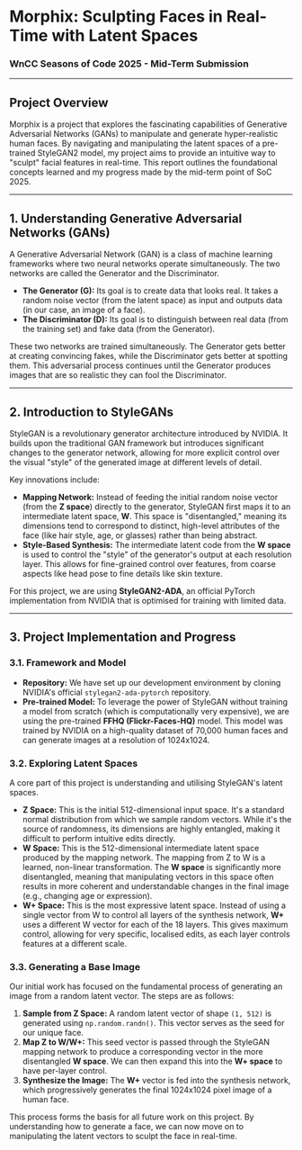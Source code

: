 # Morphix: Sculpting Faces in Real-Time with Latent Spaces

### WnCC Seasons of Code 2025 - Mid-Term Submission

---

## Project Overview

Morphix is a project that explores the fascinating capabilities of Generative Adversarial Networks (GANs) to manipulate and generate hyper-realistic human faces. By navigating and manipulating the latent spaces of a pre-trained StyleGAN2 model, my project aims to provide an intuitive way to "sculpt" facial features in real-time. This report outlines the foundational concepts learned and my progress made by the mid-term point of SoC 2025.

---

## 1. Understanding Generative Adversarial Networks (GANs)

A Generative Adversarial Network (GAN) is a class of machine learning frameworks where two neural networks operate simultaneously. The two networks are called the Generator and the Discriminator.

-   **The Generator (G):** Its goal is to create data that looks real. It takes a random noise vector (from the latent space) as input and outputs data (in our case, an image of a face).
-   **The Discriminator (D):** Its goal is to distinguish between real data (from the training set) and fake data (from the Generator).

These two networks are trained simultaneously. The Generator gets better at creating convincing fakes, while the Discriminator gets better at spotting them. This adversarial process continues until the Generator produces images that are so realistic they can fool the Discriminator.

---

## 2. Introduction to StyleGANs

StyleGAN is a revolutionary generator architecture introduced by NVIDIA. It builds upon the traditional GAN framework but introduces significant changes to the generator network, allowing for more explicit control over the visual "style" of the generated image at different levels of detail.

Key innovations include:

-   **Mapping Network:** Instead of feeding the initial random noise vector (from the **Z space**) directly to the generator, StyleGAN first maps it to an intermediate latent space, **W**. This space is "disentangled," meaning its dimensions tend to correspond to distinct, high-level attributes of the face (like hair style, age, or glasses) rather than being abstract.
-   **Style-Based Synthesis:** The intermediate latent code from the **W space** is used to control the "style" of the generator's output at each resolution layer. This allows for fine-grained control over features, from coarse aspects like head pose to fine details like skin texture.

For this project, we are using **StyleGAN2-ADA**, an official PyTorch implementation from NVIDIA that is optimised for training with limited data.

---

## 3. Project Implementation and Progress

### 3.1. Framework and Model

-   **Repository:** We have set up our development environment by cloning NVIDIA's official `stylegan2-ada-pytorch` repository.
-   **Pre-trained Model:** To leverage the power of StyleGAN without training a model from scratch (which is computationally very expensive), we are using the pre-trained **FFHQ (Flickr-Faces-HQ)** model. This model was trained by NVIDIA on a high-quality dataset of 70,000 human faces and can generate images at a resolution of 1024x1024.

### 3.2. Exploring Latent Spaces

A core part of this project is understanding and utilising StyleGAN's latent spaces.

-   **Z Space:** This is the initial 512-dimensional input space. It's a standard normal distribution from which we sample random vectors. While it's the source of randomness, its dimensions are highly entangled, making it difficult to perform intuitive edits directly.
-   **W Space:** This is the 512-dimensional intermediate latent space produced by the mapping network. The mapping from Z to W is a learned, non-linear transformation. The **W space** is significantly more disentangled, meaning that manipulating vectors in this space often results in more coherent and understandable changes in the final image (e.g., changing age or expression).
-   **W+ Space:** This is the most expressive latent space. Instead of using a single vector from W to control all layers of the synthesis network, **W+** uses a different W vector for each of the 18 layers. This gives maximum control, allowing for very specific, localised edits, as each layer controls features at a different scale.

### 3.3. Generating a Base Image

Our initial work has focused on the fundamental process of generating an image from a random latent vector. The steps are as follows:

1.  **Sample from Z Space:** A random latent vector of shape `(1, 512)` is generated using `np.random.randn()`. This vector serves as the seed for our unique face.
2.  **Map Z to W/W+:** This seed vector is passed through the StyleGAN mapping network to produce a corresponding vector in the more disentangled **W space**. We can then expand this into the **W+ space** to have per-layer control.
3.  **Synthesize the Image:** The **W+** vector is fed into the synthesis network, which progressively generates the final 1024x1024 pixel image of a human face.

This process forms the basis for all future work on this project. By understanding how to generate a face, we can now move on to manipulating the latent vectors to sculpt the face in real-time.
